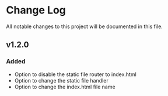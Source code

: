 # Change Log

All notable changes to this project will be documented in this file.

## **v1.2.0**

### Added

- Option to disable the static file router to index.html
- Option to change the static file handler
- Option to change the index.html file name
